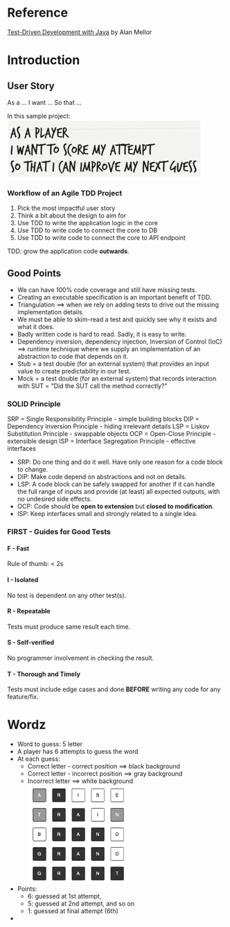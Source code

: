 # Reference
[Test-Driven Development with Java](https://learning.oreilly.com/library/view/test-driven-development-with/9781803236230/) by Alan Mellor

# Introduction

## User Story
As a ...
I want ...
So that ...

In this sample project:  
![img_1.png](img_1.png)

### Workflow of an Agile TDD Project
1) Pick the most impactful user story
2) Think a bit about the design to aim for
3) Use TDD to write the application logic in the core
4) Use TDD to write code to connect the core to DB
5) Use TDD to write code to connect the core to API endpoint

TDD: grow the application code **outwards**.

## Good Points
- We can have 100% code coverage and still have missing tests.
- Creating an executable specification is an important benefit of TDD.
- Triangulation ==> when we rely on adding tests to drive out the missing implementation details.
- We must be able to skim-read a test and quickly see why it exists and what it does.
- Badly written code is hard to read. Sadly, it is easy to write.
- Dependency inversion, dependency injection, Inversion of Control (IoC) ==> runtime technique where we supply an implementation of an abstraction to code that depends on it.
- Stub = a test double (for an external system) that provides an input value to create predictability in our test.
- Mock = a test double (for an external system) that records interaction with SUT = "Did the SUT call the method correctly?" 

### SOLID Principle
SRP = Single Responsibility Principle - simple building blocks
DIP = Dependency Inversion Principle - hiding irrelevant details
LSP = Liskov Substitution Principle - swappable objects
OCP = Open-Close Principle - extensible design
ISP = Interface Segregation Principle - effective interfaces

- SRP: Do one thing and do it well. Have only one reason for a code block to change.
- DIP: Make code depend on abstractions and not on details.
- LSP: A code block can be safely swapped for another if it can handle the full range of inputs and provide (at least) all expected outputs, with no undesired side effects.
- OCP: Code should be **open to extension** but **closed to modification**.
- ISP: Keep interfaces small and strongly related to a single idea.

### FIRST - Guides for Good Tests
#### F - Fast
Rule of thumb: < 2s
#### I - Isolated
No test is dependent on any other test(s). 
#### R - Repeatable
Tests must produce same result each time.
#### S - Self-verified
No programmer involvement in checking the result.
#### T - Thorough and Timely
Tests must include edge cases and done **BEFORE** writing any code for any feature/fix.

# Wordz
- Word to guess: 5 letter
- A player has 6 attempts to guess the word
- At each guess:
  - Correct letter - correct position ==> black background
  - Correct letter - incorrect position ==> gray background
  - Incorrect letter ==> white background  
  ![img.png](img.png)
- Points:
  - 6: guessed at 1st attempt, 
  - 5: guessed at 2nd attempt, and so on
  - 1: guessed at final attempt (6th)
- 